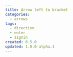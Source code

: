 ```yaml
---
title: Arrow left to bracket
categories:
  - arrows
tags:
  - direction
  - enter
  - signin
created: 0.5.0
updated: 1.0.0-alpha.1
---
```

